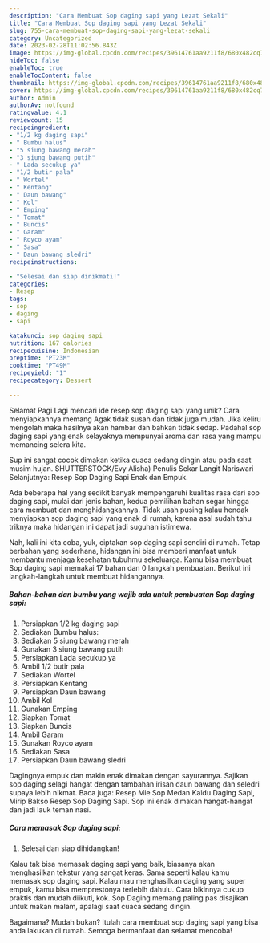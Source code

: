 ```yaml
---
description: "Cara Membuat Sop daging sapi yang Lezat Sekali"
title: "Cara Membuat Sop daging sapi yang Lezat Sekali"
slug: 755-cara-membuat-sop-daging-sapi-yang-lezat-sekali
category: Uncategorized
date: 2023-02-28T11:02:56.843Z
image: https://img-global.cpcdn.com/recipes/39614761aa9211f8/680x482cq70/sop-daging-sapi-foto-resep-utama.jpg
hideToc: false
enableToc: true
enableTocContent: false
thumbnail: https://img-global.cpcdn.com/recipes/39614761aa9211f8/680x482cq70/sop-daging-sapi-foto-resep-utama.jpg
cover: https://img-global.cpcdn.com/recipes/39614761aa9211f8/680x482cq70/sop-daging-sapi-foto-resep-utama.jpg
author: Admin
authorAv: notfound
ratingvalue: 4.1
reviewcount: 15
recipeingredient:
- "1/2 kg daging sapi"
- " Bumbu halus"
- "5 siung bawang merah"
- "3 siung bawang putih"
- " Lada secukup ya"
- "1/2 butir pala"
- " Wortel"
- " Kentang"
- " Daun bawang"
- " Kol"
- " Emping"
- " Tomat"
- " Buncis"
- " Garam"
- " Royco ayam"
- " Sasa"
- " Daun bawang sledri"
recipeinstructions:

- "Selesai dan siap dinikmati!"
categories:
- Resep
tags:
- sop
- daging
- sapi

katakunci: sop daging sapi 
nutrition: 167 calories
recipecuisine: Indonesian
preptime: "PT23M"
cooktime: "PT49M"
recipeyield: "1"
recipecategory: Dessert

---
```



Selamat Pagi Lagi mencari ide resep sop daging sapi yang unik? Cara menyiapkannya memang Agak tidak susah dan tidak juga mudah. Jika keliru mengolah maka hasilnya akan hambar dan bahkan tidak sedap. Padahal sop daging sapi yang enak selayaknya mempunyai aroma dan rasa yang mampu memancing selera kita.


Sup ini sangat cocok dimakan ketika cuaca sedang dingin atau pada saat musim hujan. SHUTTERSTOCK/Evy Alisha) Penulis Sekar Langit Nariswari Selanjutnya: Resep Sop Daging Sapi Enak dan Empuk.

Ada beberapa hal yang sedikit banyak mempengaruhi kualitas rasa dari sop daging sapi, mulai dari jenis bahan, kedua pemilihan bahan segar hingga cara membuat dan menghidangkannya. Tidak usah pusing kalau hendak menyiapkan sop daging sapi yang enak di rumah, karena asal sudah tahu triknya maka hidangan ini dapat jadi suguhan istimewa.


Nah, kali ini kita coba, yuk, ciptakan sop daging sapi sendiri di rumah. Tetap berbahan yang sederhana, hidangan ini bisa memberi manfaat untuk membantu menjaga kesehatan tubuhmu sekeluarga. Kamu bisa membuat Sop daging sapi memakai 17 bahan dan 0 langkah pembuatan. Berikut ini langkah-langkah untuk membuat hidangannya.

<!--inarticleads1-->

##### Bahan-bahan dan bumbu yang wajib ada untuk pembuatan Sop daging sapi:

1. Persiapkan 1/2 kg daging sapi
1. Sediakan  Bumbu halus:
1. Sediakan 5 siung bawang merah
1. Gunakan 3 siung bawang putih
1. Persiapkan  Lada secukup ya
1. Ambil 1/2 butir pala
1. Sediakan  Wortel
1. Persiapkan  Kentang
1. Persiapkan  Daun bawang
1. Ambil  Kol
1. Gunakan  Emping
1. Siapkan  Tomat
1. Siapkan  Buncis
1. Ambil  Garam
1. Gunakan  Royco ayam
1. Sediakan  Sasa
1. Persiapkan  Daun bawang sledri


Dagingnya empuk dan makin enak dimakan dengan sayurannya. Sajikan sop daging selagi hangat dengan tambahan irisan daun bawang dan seledri supaya lebih nikmat. Baca juga: Resep Mie Sop Medan Kaldu Daging Sapi, Mirip Bakso Resep Sop Daging Sapi. Sop ini enak dimakan hangat-hangat dan jadi lauk teman nasi. 

<!--inarticleads2-->

##### Cara memasak Sop daging sapi:


1. Selesai dan siap dihidangkan!

Kalau tak bisa memasak daging sapi yang baik, biasanya akan menghasilkan tekstur yang sangat keras. Sama seperti kalau kamu memasak sop daging sapi. Kalau mau menghasilkan daging yang super empuk, kamu bisa memprestonya terlebih dahulu. Cara bikinnya cukup praktis dan mudah diikuti, kok. Sop Daging memang paling pas disajikan untuk makan malam, apalagi saat cuaca sedang dingin. 

Bagaimana? Mudah bukan? Itulah cara membuat sop daging sapi yang bisa anda lakukan di rumah. Semoga bermanfaat dan selamat mencoba!
